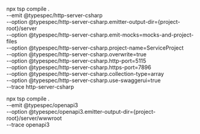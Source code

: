 npx tsp compile . \
--emit @typespec/http-server-csharp \
--option @typespec/http-server-csharp.emitter-output-dir={project-root}/server \
--option @typespec/http-server-csharp.emit-mocks=mocks-and-project-files \
--option @typespec/http-server-csharp.project-name=ServiceProject \
--option @typespec/http-server-csharp.overwrite=true \
--option @typespec/http-server-csharp.http-port=5115 \
--option @typespec/http-server-csharp.https-port=7896 \
--option @typespec/http-server-csharp.collection-type=array \
--option @typespec/http-server-csharp.use-swaggerui=true \
--trace http-server-csharp 

npx tsp compile . \
--emit @typespec/openapi3 \
--option @typespec/openapi3.emitter-output-dir={project-root}/server/wwwroot \
--trace openapi3